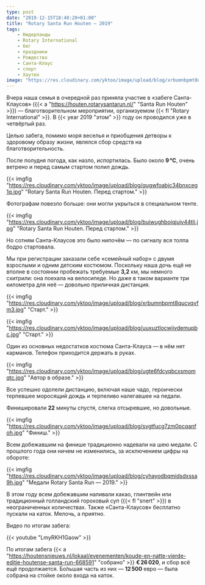 ```yaml
---
type: post
date: "2019-12-15T18:40:20+01:00"
title: "Rotary Santa Run Houten — 2019"
tags:
    - Нидерланды
    - Rotary International
    - бег
    - праздники
    - Рождество
    - Санта-Клаус
    - спорт
    - Хаутен
image: "https://res.cloudinary.com/yktoo/image/upload/blog/xrbumnbpmt8qucvqvfm3.jpg"
---
```


Вчера наша семья в очередной раз приняла участие в «забеге Санта-Клаусов» ({{< a "https://houten.rotarysantarun.nl/" "Santa Run Houten" >}}) — благотворительном мероприятии, организуемом {{< fl "Rotary International" >}}. В {{< year 2019 "этом" >}} году он проводился уже в четвёртый раз.

Целью забега, помимо моря веселья и приобщения детворы к здоровому образу жизни, являлся сбор средств на благотворительность.

<!--more-->

После полудня погода, как назло, испортилась. Было около **9 °C**, очень ветрено и перед самым стартом полил дождь.

{{< imgfig "https://res.cloudinary.com/yktoo/image/upload/blog/qugwfoabjc34bnxceg1q.jpg" "Rotary Santa Run Houten. Перед стартом." >}}

Фотографам повезло больше: они могли укрыться в специальном тенте.

{{< imgfig "https://res.cloudinary.com/yktoo/image/upload/blog/buiwughbojqjujv44tli.jpg" "Rotary Santa Run Houten. Перед стартом." >}}

Но сотням Санта-Клаусов это было нипочём — по сигналу вся толпа бодро стартовала.

Мы при регистрации заказали себе «семейный набор» с двумя взрослыми и одним детским костюмом. Поскольку наша дочь ещё не вполне в состоянии пробежать требуемые **3,2** км, мы немного схитрили: она поехала на велосипеде. Но даже в таком варианте три километра для неё — довольно приличная дистанция.

{{< imgfig "https://res.cloudinary.com/yktoo/image/upload/blog/xrbumnbpmt8qucvqvfm3.jpg" "Старт." >}}

{{< imgfig "https://res.cloudinary.com/yktoo/image/upload/blog/uuxuztlocwjivdemupbc.jpg" "Старт." >}}

Один из основных недостатков костюма Санта-Клауса — в нём нет карманов. Телефон приходится держать в руках.

{{< imgfig "https://res.cloudinary.com/yktoo/image/upload/blog/ugte6fdcyqbcxsmomqtc.jpg" "Автор в образе." >}}

Все успешно одолели дистанцию, включая наше чадо, героически терпевшее моросящий дождь и терпеливо налегавшее на педали.

Финишировали **22** минуты спустя, слегка отсыревшие, но довольные.

{{< imgfig "https://res.cloudinary.com/yktoo/image/upload/blog/svgtfucg7zm0pcqanfoh.jpg" "Финиш." >}}

Всем добежавшим на финише традиционно надевали на шею медали. С прошлого года они ничем не изменились, за исключением цифры на обороте:

{{< imgfig "https://res.cloudinary.com/yktoo/image/upload/blog/cyhayodbqmidsdxssa9h.jpg" "Медали Rotary Santa Run — 2019." >}}

В этом году всем добежавшим наливали какао, глинтвейн или традиционный голландский гороховый суп ({{< fl "snert" >}}) в неограниченных количествах. Также «Санта-Клаусов» бесплатно пускали на каток. Мелочь, а приятно.

Видео по итогам забега:

{{< youtube "LmyRKH1Gaow" >}}

По итогам забега {{< a "https://houtensnieuws.nl/lokaal/evenementen/koude-en-natte-vierde-editie-houtense-santa-run-668591" "собрано" >}} **€ 26 020**, и сбор всё ещё продолжается. Бо́льшая часть из них — **12 500** евро — была собрана на стойке около входа на каток.